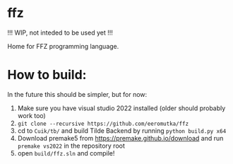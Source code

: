 # ffz

!!! WIP, not inteded to be used yet !!!

Home for FFZ programming language.

# How to build:

In the future this should be simpler, but for now:

1. Make sure you have visual studio 2022 installed (older should probably work too)
2. `git clone --recursive https://github.com/eeromutka/ffz`
3. cd to `Cuik/tb/` and build Tilde Backend by running `python build.py x64`
4. Download premake5 from https://premake.github.io/download and run `premake vs2022` in the repository root
5. open `build/ffz.sln` and compile!

